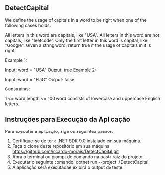 ## DetectCapital 
We define the usage of capitals in a word to be right when one of the following cases holds:

All letters in this word are capitals, like "USA".
All letters in this word are not capitals, like "leetcode".
Only the first letter in this word is capital, like "Google".
Given a string word, return true if the usage of capitals in it is right.

Example 1:

Input: word = "USA"
Output: true
Example 2:

Input: word = "FlaG"
Output: false
 
Constraints:

1 <= word.length <= 100
word consists of lowercase and uppercase English letters.

## Instruções para Execução da Aplicação
Para executar a aplicação, siga os seguintes passos:

1. Certifique-se de ter o .NET SDK 9.0 instalado em sua máquina.
2. Faça o clone deste repositório em sua máquina. https://github.com/jricardo-morais/DetectCapital.git
3. Abra o terminal ou prompt de comando na pasta raiz do projeto.
4. Executar o seguinte comando: dotnet run --project .\DetectCapital\.
5. A aplicação será executadae exibirá o output do teste.
